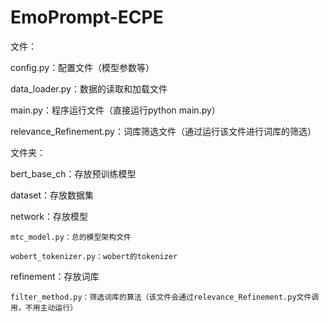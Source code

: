 # EmoPrompt-ECPE
文件：

config.py：配置文件（模型参数等）

data_loader.py：数据的读取和加载文件

main.py：程序运行文件（直接运行python main.py）

relevance_Refinement.py：词库筛选文件（通过运行该文件进行词库的筛选）

文件夹：

bert_base_ch：存放预训练模型

dataset：存放数据集

network：存放模型

	mtc_model.py：总的模型架构文件
 
	wobert_tokenizer.py：wobert的tokenizer
 
refinement：存放词库

	filter_method.py：筛选词库的算法（该文件会通过relevance_Refinement.py文件调用，不用主动运行）
